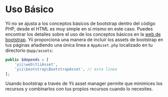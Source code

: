 Uso Básico
==========

Yii no se ajusta a los conceptos básicos de bootstrap dentro del código PHP, desde el HTML es muy simple en si mismo
en este caso. Puedes encontrar los detalles sobre el uso de los conceptos básicos en la [web de bootstrap](http://getbootstrap.com/css/). Yii proporciona una manera de incluir los assets de bootstrap en tus páginas añadiendo una única linea a `AppAsset.php` localizado en tu
directorio `@app/assets`:

```php
public $depends = [
    'yii\web\YiiAsset',
    'yii\bootstrap\BootstrapAsset', // esta linea
];
```

Usando bootstrap a través de Yii asset manager permite que minimices los recursos y combinarlos con tus propios recursos
cuando lo necesites.
